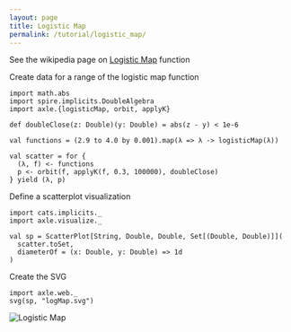 ```yaml
---
layout: page
title: Logistic Map
permalink: /tutorial/logistic_map/
---
```


See the wikipedia page on [Logistic Map](https://en.wikipedia.org/wiki/Logistic_map) function

Create data for a range of the logistic map function

```tut:book
import math.abs
import spire.implicits.DoubleAlgebra
import axle.{logisticMap, orbit, applyK}

def doubleClose(z: Double)(y: Double) = abs(z - y) < 1e-6

val functions = (2.9 to 4.0 by 0.001).map(λ => λ -> logisticMap(λ))

val scatter = for {
  (λ, f) <- functions
  p <- orbit(f, applyK(f, 0.3, 100000), doubleClose)
} yield (λ, p)
```

Define a scatterplot visualization

```tut:book
import cats.implicits._
import axle.visualize._

val sp = ScatterPlot[String, Double, Double, Set[(Double, Double)]](
  scatter.toSet,
  diameterOf = (x: Double, y: Double) => 1d
)
```

Create the SVG

```tut:book
import axle.web._
svg(sp, "logMap.svg")
```

![Logistic Map](/tutorial/images/logMap.svg)
